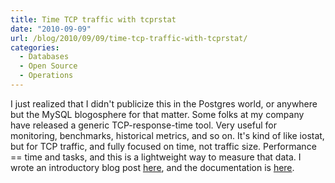 ```yaml
---
title: Time TCP traffic with tcprstat
date: "2010-09-09"
url: /blog/2010/09/09/time-tcp-traffic-with-tcprstat/
categories:
  - Databases
  - Open Source
  - Operations
---
```

I just realized that I didn't publicize this in the Postgres world, or anywhere but the MySQL blogosphere for that matter. Some folks at my company have released a generic TCP-response-time tool. Very useful for monitoring, benchmarks, historical metrics, and so on. It's kind of like iostat, but for TCP traffic, and fully focused on time, not traffic size. Performance == time and tasks, and this is a lightweight way to measure that data. I wrote an introductory blog post [here](http://www.mysqlperformanceblog.com/2010/08/31/introducing-tcprstat-a-tcp-response-time-tool/), and the documentation is [here](http://www.percona.com/docs/wiki/tcprstat:start).


